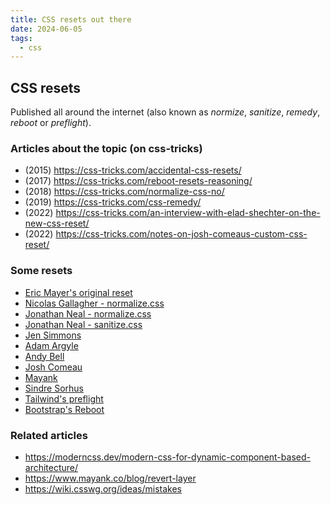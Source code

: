 ```yaml
---
title: CSS resets out there
date: 2024-06-05
tags:
  - css
---
```


## CSS resets

Published all around the internet (also known as _normize_, _sanitize_, _remedy_, _reboot_ or _preflight_).

### Articles about the topic (on css-tricks)

- (2015) https://css-tricks.com/accidental-css-resets/
- (2017) https://css-tricks.com/reboot-resets-reasoning/
- (2018) https://css-tricks.com/normalize-css-no/
- (2019) https://css-tricks.com/css-remedy/
- (2022) https://css-tricks.com/an-interview-with-elad-shechter-on-the-new-css-reset/
- (2022) https://css-tricks.com/notes-on-josh-comeaus-custom-css-reset/

### Some resets

- [Eric Mayer's original reset](https://meyerweb.com/eric/tools/css/reset/)
- [Nicolas Gallagher - normalize.css](https://github.com/necolas/normalize.css)
- [Jonathan Neal - normalize.css](https://github.com/csstools/normalize.css)
- [Jonathan Neal - sanitize.css](https://github.com/csstools/sanitize.css)
- [Jen Simmons](https://github.com/jensimmons/cssremedy/)
- [Adam Argyle](https://github.com/argyleink/open-props/blob/main/src/extra/normalize.src.css)
- [Andy Bell](https://piccalil.li/blog/a-more-modern-css-reset/)
- [Josh Comeau](https://www.joshwcomeau.com/css/custom-css-reset/)
- [Mayank](https://github.com/mayank99/reset.css)
- [Sindre Sorhus](https://github.com/sindresorhus/modern-normalize)
- [Tailwind's preflight](https://github.com/tailwindlabs/tailwindcss/blob/next/packages/tailwindcss/preflight.css)
- [Bootstrap's Reboot](https://getbootstrap.com/docs/5.2/content/reboot/)

### Related articles

- https://moderncss.dev/modern-css-for-dynamic-component-based-architecture/
- https://www.mayank.co/blog/revert-layer
- https://wiki.csswg.org/ideas/mistakes

